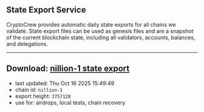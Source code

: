 ## State Export Service
CryptoCrew provides automatic daily state exports for all chains we validate. State export files can be used as genesis files and are a snapshot of the current blockchain state, including all validators, accounts, balances, and delegations.

---
**Download: [nillion-1 state export](https://ccv-s3.nbg1.your-objectstorage.com/SERVICE/nillion/nillion-1_export_3757128.json)**
---

- last updated: Thu Oct 16 2025 15:49:49
- chain id: `nillion-1`
- export height: `3757128`
- use for: airdrops, local tests, chain recovery
